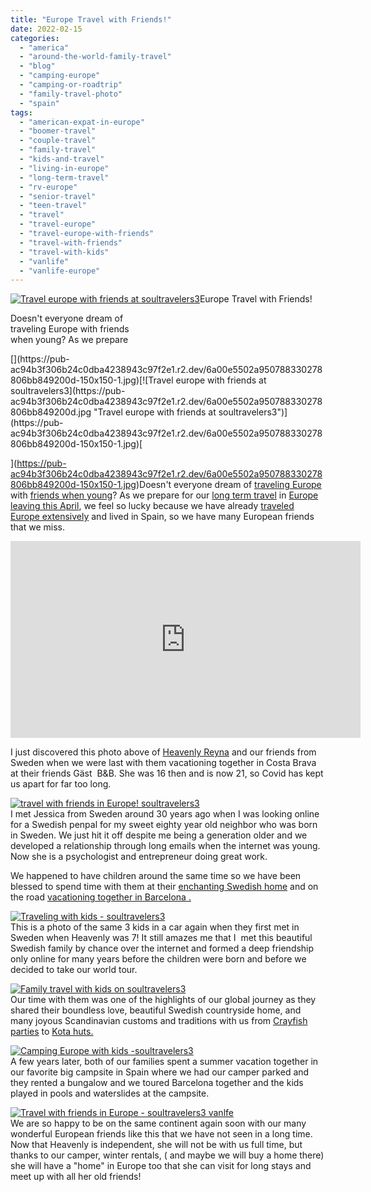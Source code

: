 ```yaml
---
title: "Europe Travel with Friends!"
date: 2022-02-15
categories: 
  - "america"
  - "around-the-world-family-travel"
  - "blog"
  - "camping-europe"
  - "camping-or-roadtrip"
  - "family-travel-photo"
  - "spain"
tags: 
  - "american-expat-in-europe"
  - "boomer-travel"
  - "couple-travel"
  - "family-travel"
  - "kids-and-travel"
  - "living-in-europe"
  - "long-term-travel"
  - "rv-europe"
  - "senior-travel"
  - "teen-travel"
  - "travel"
  - "travel-europe"
  - "travel-europe-with-friends"
  - "travel-with-friends"
  - "travel-with-kids"
  - "vanlife"
  - "vanlife-europe"
---
```


[![Travel europe with friends at soultravelers3](https://pub-ac94b3f306b24c0dba4238943c97f2e1.r2.dev/6a00e5502a950788330282e1445407200b.jpg "Travel europe with friends at soultravelers3")](https://pub-ac94b3f306b24c0dba4238943c97f2e1.r2.dev/6a00e5502a950788330282e1445407200b.jpg)Europe Travel with Friends!  
  
Doesn't everyone dream of  
traveling Europe with friends  
when young? As we prepare 

<!--more--> [](https://pub-ac94b3f306b24c0dba4238943c97f2e1.r2.dev/6a00e5502a950788330278806bb849200d-150x150-1.jpg)[![Travel europe with friends at soultravelers3](https://pub-ac94b3f306b24c0dba4238943c97f2e1.r2.dev/6a00e5502a950788330278806bb849200d.jpg "Travel europe with friends at soultravelers3")](https://pub-ac94b3f306b24c0dba4238943c97f2e1.r2.dev/6a00e5502a950788330278806bb849200d-150x150-1.jpg)[  
](https://pub-ac94b3f306b24c0dba4238943c97f2e1.r2.dev/6a00e5502a950788330278806bb849200d-150x150-1.jpg)Doesn't everyone dream of [traveling Europe](http://soultravelers3new.local/2017/05/best-of-europe-summer-trip-.html) with [friends when young](http://soultravelers3new.local/2011/02/kids-friends-travel-on-the-ultimate-family-adventure.html)? As we prepare for our [long term travel](http://soultravelers3new.local/2008/06/how-to-do-exten.html) in [Europe leaving this April](http://soultravelers3new.local/2022/01/americans-van-life-in-europe-2022.html#more), we feel so lucky because we have already [traveled Europe extensively](http://soultravelers3new.local/2011/12/rv-in-europe-road-trip-europe-camping-european-style.html) and lived in Spain, so we have many European friends that we miss.  
  

<iframe allow="accelerometer; autoplay; clipboard-write; encrypted-media; gyroscope; picture-in-picture" allowfullscreen frameborder="0" height="315" src="https://www.youtube.com/embed/2nKzCnsZIVg" title="YouTube video player" width="560"></iframe>

  
  
I just discovered this photo above of [Heavenly Reyna](https://www.heavenlyreyna.com) and our friends from Sweden when we were last with them vacationing together in Costa Brava at their friends Gäst  B&B. She was 16 then and is now 21, so Covid has kept us apart for far too long.   
  
[![travel with friends in Europe! soultravelers3](https://pub-ac94b3f306b24c0dba4238943c97f2e1.r2.dev/6a00e5502a950788330278806bb938200d.png "travel with friends in Europe! soultravelers3")](https://pub-ac94b3f306b24c0dba4238943c97f2e1.r2.dev/6a00e5502a950788330278806bb938200d.png)  
I met Jessica from Sweden around 30 years ago when I was looking online for a Swedish penpal for my sweet eighty year old neighbor who was born in Sweden. We just hit it off despite me being a generation older and we developed a relationship through long emails when the internet was young. Now she is a psychologist and entrepreneur doing great work.   
  
We happened to have children around the same time so we have been blessed to spend time with them at their [enchanting Swedish home](http://soultravelers3new.local/2010/03/funniest-kids-soultravelers3-family-travel-best-funny-youtube-global-kids-hilarious-sweden-trumpet-v.html#more) and on the road [vacationing together in Barcelona .](http://soultravelers3new.local/2011/09/international-kids-water-fun-european-style.html)  
  
[![Traveling with kids - soultravelers3](https://pub-ac94b3f306b24c0dba4238943c97f2e1.r2.dev/6a00e5502a950788330278806bb963200d.jpg "Traveling with kids - soultravelers3")](https://pub-ac94b3f306b24c0dba4238943c97f2e1.r2.dev/6a00e5502a950788330278806bb963200d.jpg)  
This is a photo of the same 3 kids in a car again when they first met in Sweden when Heavenly was 7! It still amazes me that I  met this beautiful Swedish family by chance over the internet and formed a deep friendship only online for many years before the children were born and before we decided to take our world tour.   
  
[![Family travel with kids on soultravelers3](https://pub-ac94b3f306b24c0dba4238943c97f2e1.r2.dev/6a00e5502a950788330282e1445573200b.jpg "Family travel with kids on soultravelers3")](https://pub-ac94b3f306b24c0dba4238943c97f2e1.r2.dev/6a00e5502a950788330282e1445573200b.jpg)  
Our time with them was one of the highlights of our global journey as they shared their boundless love, beautiful Swedish countryside home, and many joyous Scandinavian customs and traditions with us from [Crayfish parties](https://twitpic.com/85rf) to [Kota huts.](http://soultravelers3new.local/2009/05/family-travel-photo-sweden-reindeer-meat-in-kota-traditional-sami-lapland.html)  
  
[![Camping Europe with kids -soultravelers3](https://pub-ac94b3f306b24c0dba4238943c97f2e1.r2.dev/6a00e5502a950788330278806bb9dc200d.jpg "Camping Europe with kids -soultravelers3")](https://pub-ac94b3f306b24c0dba4238943c97f2e1.r2.dev/6a00e5502a950788330278806bb9dc200d.jpg)  
A few years later, both of our families spent a summer vacation together in our favorite big campsite in Spain where we had our camper parked and they rented a bungalow and we toured Barcelona together and the kids played in pools and waterslides at the campsite.   
  
[](https://pub-ac94b3f306b24c0dba4238943c97f2e1.r2.dev/6a00e5502a950788330278806bb849200d-150x150-1.jpg)[![Travel with friends in Europe - soultravelers3 vanlfe](https://pub-ac94b3f306b24c0dba4238943c97f2e1.r2.dev/6a00e5502a950788330278806bbcde200d.jpg "Travel with friends in Europe - soultravelers3 vanlfe")](https://pub-ac94b3f306b24c0dba4238943c97f2e1.r2.dev/6a00e5502a950788330278806bbcde200d-300x200-1.jpg)[  
](https://pub-ac94b3f306b24c0dba4238943c97f2e1.r2.dev/6a00e5502a950788330278806bb849200d-150x150-1.jpg)We are so happy to be on the same continent again soon with our many wonderful European friends like this that we have not seen in a long time. Now that Heavenly is independent, she will not be with us full time, but thanks to our camper, winter rentals, ( and maybe we will buy a home there) she will have a "home" in Europe too that she can visit for long stays and meet up with all her old friends!
